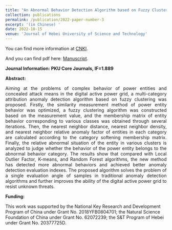 ```yaml
---
title: "An Abnormal Behavior Detection Algorithm based on Fuzzy Clustering for Multi-Categories Affiliation of Power Entities"
collection: publications
permalink: /publication/2022-paper-number-3
excerpt: '(in Chinese) '
date: 2022-10-15
venue: 'Journal of Hebei University of Science and Technology'
---
```

You can find more information at [CNKI](https://kns.cnki.net/kcms2/article/abstract?v=UQzSFoOd3SftqCL22FH8gDUwKJcDR9lDGzErOf1AJtnCS7rFNtotEIcN0ybjs2CCCXiqVTFoMSioHPxLWYdSWbCKKEkyL6tmXGD1vpbbxpBV-nh8Qcf3jbJXPM0k1m6tUONM9zLTCm8=&uniplatform=NZKPT&flag=copy).

And you can find pdf here: [Manuscript](../files/2022-3.pdf).

**Journal Information: PKU Core Journals, IF=1.889**

**Abstract:**

<p style="text-align:justify; text-justify:inter-ideograph;">  Aiming at the problems of complex behavior of power entities and concealed attack means in the digital active power grid, a multi-category attribution anomaly detection algorithm based on fuzzy clustering was proposed. Firstly, the similarity measurement method of power entity behavior was optimized, a fuzzy clustering algorithm was constructed based on the measurement value, and the membership matrix of entity behavior corresponding to various classes was obtained through several iterations. Then, the nearest neighbor distance, nearest neighbor density, and nearest neighbor relative anomaly factor of entities in each category are calculated according to the category softening membership matrix. Finally, the relative abnormal situation of the entity in various clusters is analyzed to judge whether the behavior of the power entity belongs to the abnormal behavior category. The results show that compared with Local Outlier Factor, K-means, and Random Forest algorithms, the new method has detected more abnormal behaviors and achieved better anomaly detection evaluation indexes. The proposed algorithm solves the problem of a single evaluation angle of samples in traditional anomaly detection algorithms and further improves the ability of the digital active power grid to resist unknown threats.</p>

**Funding:**

This work was supported by the National Key Research and Development Program of China under Grant No. 2018YFB0804701; the Natural Science Foundation of China under Grant No. 62072239; the S&T Program of Hebei under Grant No. 20377725D.

